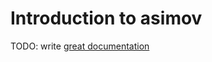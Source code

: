 # Introduction to asimov

TODO: write [great documentation](http://jacobian.org/writing/great-documentation/what-to-write/)
